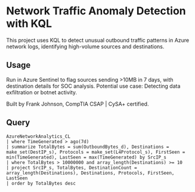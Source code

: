 # Network Traffic Anomaly Detection with KQL

This project uses KQL to detect unusual outbound traffic patterns in Azure network logs, identifying high-volume sources and destinations.

## Usage
Run in Azure Sentinel to flag sources sending >10MB in 7 days, with destination details for SOC analysis. Potential use case: Detecting data exfiltration or botnet activity.

Built by Frank Johnson, CompTIA CSAP | CySA+ certified.

## Query
```kql
AzureNetworkAnalytics_CL
| where TimeGenerated > ago(7d)
| summarize TotalBytes = sum(OutboundBytes_d), Destinations = make_set(DestIP_s), Protocols = make_set(L4Protocol_s), FirstSeen = min(TimeGenerated), LastSeen = max(TimeGenerated) by SrcIP_s
| where TotalBytes > 10000000 and array_length(Destinations) >= 10
| project SrcIP_s, TotalBytes, DestinationCount = array_length(Destinations), Destinations, Protocols, FirstSeen, LastSeen
| order by TotalBytes desc


